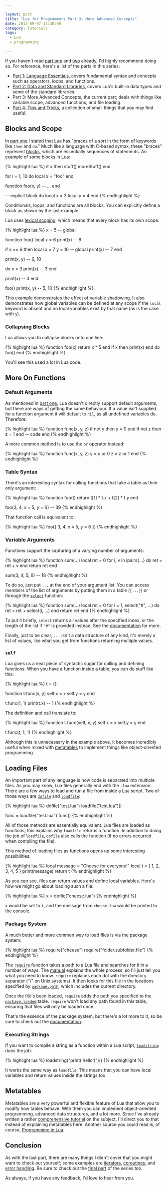 ```yaml
---

layout: post
title: "Lua for Programmers Part 3: More Advanced Concepts"
date: 2012-09-07 12:30:00
category: Tutorials
tags:
  - Lua
  - programming

---
```


If you haven't read [part one](/2012/08/27/lua-for-programmers-part-1) and [two](/2012/08/27/lua-for-programmers-part-2) already, I'd highly recommend doing so. For reference, here's a list of the parts in this series:

* [Part 1: Language Essentials](/2012/08/27/lua-for-programmers-part-1), covers fundamental syntax and concepts such as operators, loops, and functions.
* [Part 2: Data and Standard Libraries](/2012/08/27/lua-for-programmers-part-2), covers Lua's built-in data types and some of the standard libraries.
* Part 3: More Advanced Concepts, the current part; deals with things like variable scope, advanced functions, and file loading.
* [Part 4: Tips and Tricks](/2012/09/09/lua-for-programmers-part-4), a collection of small things that you may find useful.

## Blocks and Scope

In [part one](/2012/08/27/lua-for-programmers-part-1) I stated that Lua has "braces of a sort in the form of keywords like `then` and `do`." Much like a language with C-based syntax, these "braces" represent [blocks](http://www.lua.org/manual/5.1/manual.html#2.4.2), which are essentially sequences of statements. An example of some blocks in Lua:

{% highlight lua %}
if x then
  stuff()
  moreStuff()
end

for i = 1, 10 do
  local x = "foo"
end

function foo(x, y)
  -- ...
end

-- explicit block
do
  local x = 3
  local y = 4
end
{% endhighlight %}

Conditionals, loops, and functions are all blocks. You can explicitly define a block as shown by the last example.

Lua uses [lexical scoping](http://en.wikipedia.org/wiki/Lexical_scoping#Lexical_scoping), which means that every block has its own scope:

{% highlight lua %}
x = 5 -- global

function foo()
  local x = 6
  print(x) -- 6
  
  if x == 6 then
    local x = 7
    y = 10 -- global
    print(x) -- 7
  end
  
  print(x, y) -- 6, 10
  
  do
    x = 3
    print(x) -- 3
  end
  
  print(x) -- 3
end

foo()
print(x, y) -- 5, 10
{% endhighlight %}

This example demonstrates the effect of [variable shadowing](http://en.wikipedia.org/wiki/Variable_shadowing). It also demonstrates how global variables can be defined at any scope if the `local` keyword is absent and no local variables exist by that name (as is the case with `y`).

### Collapsing Blocks

Lua allows you to collapse blocks onto one line:

{% highlight lua %}
function foo(x) return x * 5 end
if x then print(x) end
do foo() end
{% endhighlight %}

You'll see this used a lot in Lua code.

## More On Functions

### Default Arguments

As mentioned in [part one](/2012/08/27/lua-for-programmers-part-1), Lua doesn't directly support default arguments, but there are ways of getting the same behaviour. If a value isn't supplied for a function argument it will default to `nil`, as all undefined variables do. Therefore:

{% highlight lua %}
function func(x, y, z)
  if not y then y = 0 end
  if not z then z = 1 end
  -- code
end
{% endhighlight %}

A more common method is to use the `or` operator instead:

{% highlight lua %}
function func(x, y, z)
  y = y or 0
  z = z or 1
end
{% endhighlight %}

### Table Syntax

There's an interesting syntax for calling functions that take a table as their only argument:

{% highlight lua %}
function foo(t)
  return t[1] * t.x + t[2] * t.y
end

foo{3, 4, x = 5, y = 6} -- 39
{% endhighlight %}

That function call is equivalent to:

{% highlight lua %}
foo({ 3, 4, x = 5, y = 6 })
{% endhighlight %}

### Variable Arguments

Functions support the capturing of a varying number of arguments:

{% highlight lua %}
function sum(...)
  local ret = 0 
  for i, v in ipairs{...} do ret = ret + v end
  return ret
end

sum(3, 4, 5, 6) -- 18
{% endhighlight %}

To do so, just put `...` at the end of your argument list. You can access members of the list of arguments by putting them in a table (`{...}`) or through the [`select`](http://www.lua.org/manual/5.1/manual.html#pdf-select) function:

{% highlight lua %}
function sum(...)
  local ret = 0
  for i = 1, select("#", ...) do ret = ret + select(i, ...) end
  return ret
end
{% endhighlight %}

To put it briefly, `select` returns all values after the specified index, or the length of the list if `"#"` is provided instead. See the [documentation](http://www.lua.org/manual/5.1/manual.html#pdf-select) for more.

Finally, just to be clear, `...` isn't a data structure of any kind, it's merely a list of values, like what you get from functions returning multiple values.

### `self`

Lua gives us a neat piece of syntactic sugar for calling and defining functions. When you have a function inside a table, you can do stuff like this:

{% highlight lua %}
t = {}

function t:func(x, y)
  self.x = x
  self.y = y
end

t:func(1, 1)
print(t.x) -- 1
{% endhighlight %}

The definition and call translate to:

{% highlight lua %}
function t.func(self, x, y)
  self.x = x
  self.y = y
end

t.func(t, 1, 1)
{% endhighlight %}

Although this is unnecessary in the example above, it becomes incredibly useful when mixed with [metatables](/2011/06/30/lua-metatables-tutorial/) to implement things like object-oriented programming.

## Loading Files

An important part of any language is how code is separated into multiple files. As you may know, Lua files generally end with the `.lua` extension. There are a few ways to load and run a file from inside a Lua script. Two of those ways are [`dofile`](http://www.lua.org/manual/5.1/manual.html#pdf-dofile) and [`loadfile`](http://www.lua.org/manual/5.1/manual.html#pdf-loadfile):

{% highlight lua %}
dofile("test.lua")
loadfile("test.lua")()

func = loadfile("test.lua")
func()
{% endhighlight %}

All of those methods are essentially equivalent. Lua files are loaded as functions; this explains why `loadfile` returns a function. In addition to doing the job of `loadfile`, `dofile` also calls the function (if no errors occurred when compiling the file).

This method of loading files as functions opens up some interesting possibilities:

{% highlight lua %}
local message = "Cheese for everyone!"
local t = { 1, 2, 3, 4, 5 }
print(message)
return t
{% endhighlight %}

As you can see, files can return values and define local variables. Here's how we might go about loading such a file:

{% highlight lua %}
x = dofile("cheese.lua")
{% endhighlight %}

`x` would be set to `t`, and the message from `cheese.lua` would be printed to the console.

### Package System

A much better and more common way to load files is via the package system:

{% highlight lua %}
require("cheese")
require("folder.subfolder.file")
{% endhighlight %}

The [`require`](http://www.lua.org/manual/5.1/manual.html#pdf-require) function takes a path to a Lua file and searches for it in a number of ways. The [manual](http://www.lua.org/manual/5.1/manual.html#pdf-require) explains the whole process, so I'll just tell you what you need to know. `require` replaces each dot with the directory separator ("/" on Unix systems). It then looks for this file in the locations specified by [`package.path`](http://www.lua.org/manual/5.1/manual.html#pdf-package.path), which includes the current directory.

Once the file's been loaded, `require` adds the path you specified to the [`package.loaded`](http://www.lua.org/manual/5.1/manual.html#pdf-package.loaded) table. `require` won't load any path found in this table, ensuring that files will only be loaded once.

That's the essence of the package system, but there's a lot more to it, so be sure to check out the [documentation](http://www.lua.org/manual/5.1/manual.html#5.3).

### Executing Strings

If you want to compile a string as a function within a Lua script, [`loadstring`](http://www.lua.org/manual/5.1/manual.html#pdf-loadstring) does the job:

{% highlight lua %}
loadstring("print('hello')")()
{% endhighlight %}

It works the same way as `loadfile`. This means that you can have local variables and return values inside the strings too.

## Metatables

Metatables are a very powerful and flexible feature of Lua that allow you to modify how tables behave. With them you can implement object-oriented programming, advanced data structures, and a lot more. Since I've already written a rather [comprehensive tutorial](/2011/06/30/lua-metatables-tutorial/) on the subject, I'll direct you to that instead of explaining metatables here. Another source you could read is, of course, [Programming in Lua](http://www.lua.org/pil/index.html#13).

## Conclusion

As with the last part, there are many things I didn't cover that you might want to check out yourself; some examples are [iterators](http://www.lua.org/pil/index.html#7), [coroutines](http://www.lua.org/pil/index.html#9), and [error handling](http://www.lua.org/pil/index.html#8). Be sure to check out the [final part](/2012/09/09/lua-for-programmers-part-4) of the series too.

As always, if you have any feedback, I'd love to hear from you.
